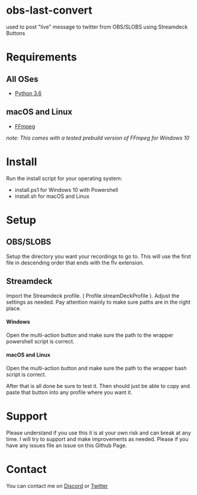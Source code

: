 # obs-last-convert
used to post "live" message to twitter from OBS/SLOBS using Streamdeck Buttons

# Requirements

## All OSes
  * [Python 3.6](http://python.org)


## macOS and Linux
  * [FFmpeg](http://ffmpeg.org)

*note: This comes with a tested prebuild version of FFmpeg for Windows 10*

# Install
Run the install script for your operating system:
  * install.ps1 for Windows 10 with Powershell
  * install.sh for macOS and Linux

# Setup
## OBS/SLOBS
Setup the directory you want your recordings to go to. This will use the first
file in descending order that ends with the flv extension.

## Streamdeck
Import the Streamdeck profile. ( Profile.streamDeckProfile ). Adjust the settings
as needed. Pay attention mainly to make sure paths are in the right place.

#### Windows
  Open the multi-action button and make sure the path to the wrapper powershell
  script is correct.

#### macOS and Linux
Open the multi-action button and make sure the path to the wrapper bash
script is correct.

After that is all done be sure to test it. Then should just be able to copy and
paste that button into any profile where you want it.


# Support
Please understand if you use this it is at your own risk and can break at any time.
I will try to support and make improvements as needed. Please if you have any issues
file an issue on this Github Page.

# Contact
You can contact me on [Discord](http://discord.gg/outcast) or
[Twitter](http://twitter.com/outcast)
